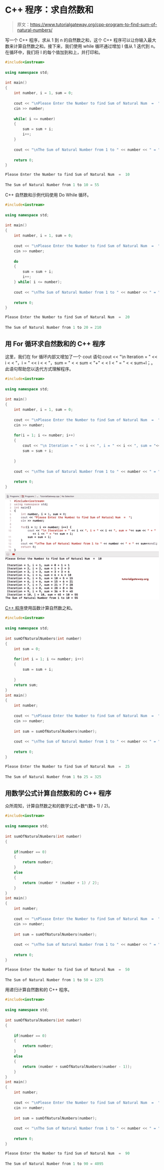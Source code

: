 # C++ 程序：求自然数和

> 原文：<https://www.tutorialgateway.org/cpp-program-to-find-sum-of-natural-numbers/>

写一个 C++ 程序，求从 1 到 n 的自然数之和，这个 C++ 程序可以让你输入最大数来计算自然数之和。接下来，我们使用 while 循环通过增加 I 值从 1 迭代到 n。在循环中，我们将 I 的每个值加到和上，并打印和。

```cpp
#include<iostream>

using namespace std;

int main()
{
	int number, i = 1, sum = 0;

	cout << "\nPlease Enter the Number to find Sum of Natural Num  =  ";
	cin >> number;

	while( i <= number)
	{
		sum = sum + i;
		i++;
	}

	cout << "\nThe Sum of Natural Number from 1 to " << number << " = " << sum;

 	return 0;
}
```

```cpp
Please Enter the Number to find Sum of Natural Num  =  10

The Sum of Natural Number from 1 to 10 = 55
```

C++ 自然数和示例代码使用 Do While 循环。

```cpp
#include<iostream>

using namespace std;

int main()
{
	int number, i = 1, sum = 0;

	cout << "\nPlease Enter the Number to find Sum of Natural Num  =  ";
	cin >> number;

	do
	{
		sum = sum + i;
		i++;		
	} while( i <= number);

	cout << "\nThe Sum of Natural Number from 1 to " << number << " = " << sum;

 	return 0;
}
```

```cpp
Please Enter the Number to find Sum of Natural Num  =  20

The Sum of Natural Number from 1 to 20 = 210
```

## 用 For 循环求自然数和的 C++ 程序

这里，我们在 for 循环内部又增加了一个 cout 语句:cout << "\n Iteration = " << i < < "，i = " << i < < "，sum = " < < sum < "+" < < I < " = " < < sum+I；。此语句帮助您以迭代方式理解程序。

```cpp
#include<iostream>

using namespace std;

int main()
{
	int number, i = 1, sum = 0;

	cout << "\nPlease Enter the Number to find Sum of Natural Num  =  ";
	cin >> number;

	for(i = 1; i <= number; i++)
	{
		cout << "\n Iteration = " << i << ", i = " << i << ", sum = "<< sum << " + " << i << " = "<< sum + i;
		sum = sum + i;

	}

	cout << "\nThe Sum of Natural Number from 1 to " << number << " = " << sum;

 	return 0;
}
```

![C++ Program to find Sum of Natural Numbers 3](img/05147b1089a26cbb10fbb453663228c4.png)

[C++ 程序](https://www.tutorialgateway.org/cpp-programs/)使用函数计算自然数之和。

```cpp
#include<iostream>

using namespace std;

int sumOfNaturalNumbers(int number)
{
	int sum = 0;

	for(int i = 1; i <= number; i++)
	{
		sum = sum + i;

	}
	return sum;
}
int main()
{
	int number;

	cout << "\nPlease Enter the Number to find Sum of Natural Num  =  ";
	cin >> number;

	int sum = sumOfNaturalNumbers(number);

	cout << "\nThe Sum of Natural Number from 1 to " << number << " = " << sum;

 	return 0;
}
```

```cpp
Please Enter the Number to find Sum of Natural Num  =  25

The Sum of Natural Number from 1 to 25 = 325
```

## 用数学公式计算自然数和的 C++ 程序

众所周知，计算自然数之和的数学公式=数*(数+ 1) / 2)。

```cpp
#include<iostream>

using namespace std;

int sumOfNaturalNumbers(int number)
{

	if(number == 0)
	{
		return number;
	}
	else
	{
		return (number * (number + 1) / 2);
	}
}
int main()
{
	int number;

	cout << "\nPlease Enter the Number to find Sum of Natural Num  =  ";
	cin >> number;

	int sum = sumOfNaturalNumbers(number);

	cout << "\nThe Sum of Natural Number from 1 to " << number << " = " << sum;

 	return 0;
}
```

```cpp
Please Enter the Number to find Sum of Natural Num  =  50

The Sum of Natural Number from 1 to 50 = 1275
```

用递归计算自然数和的 C++ 程序。

```cpp
#include<iostream>

using namespace std;

int sumOfNaturalNumbers(int number)
{

	if(number == 0)
	{
		return number;
	}
	else
	{
		return (number + sumOfNaturalNumbers(number - 1));
	}
}
int main()
{
	int number;

	cout << "\nPlease Enter the Number to find Sum of Natural Num  =  ";
	cin >> number;

	int sum = sumOfNaturalNumbers(number);

	cout << "\nThe Sum of Natural Number from 1 to " << number << " = " << sum;

 	return 0;
}
```

```cpp
Please Enter the Number to find Sum of Natural Num  =  90

The Sum of Natural Number from 1 to 90 = 4095
```